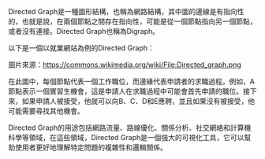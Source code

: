

Directed Graph是一種圖形結構，也稱為網路結構，其中圖的邊線是有指向性的，也就是說，在兩個節點之間存在指向性，可能是從一個節點指向另一個節點，或者沒有連接。Directed Graph也稱為Digraph。

以下是一個以就業網站為例的Directed Graph：

圖片來源：https://commons.wikimedia.org/wiki/File:Directed_graph.png

在此圖中，每個節點代表一個工作職位，而邊緣代表申請者的求職過程。例如，A節點表示一個實習生機會，這是申請人在求職過程中可能會首先申請的職位。接下來，如果申請人被接受，他就可以向B、C、D和E應聘，並且如果沒有被接受，他可能需要尋找其他機會。

Directed Graph的用途包括網路流量、路線優化、關係分析、社交網絡和計算機科學等領域，在這些領域，Directed Graph是一個強大的可視化工具，它可以幫助使用者更好地理解特定問題的複雜性和邏輯關係。